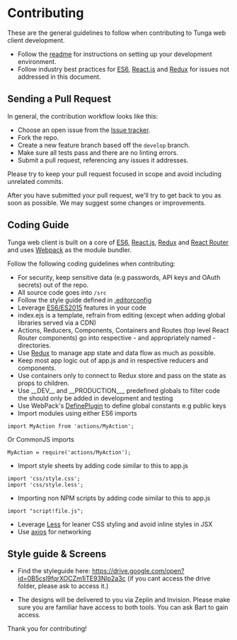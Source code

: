 # Contributing
These are the general guidelines to follow when contributing to Tunga web client development.

* Follow the [readme](https://github.com/tunga-io/tunga-web/blob/master/readme.md) for instructions on setting up your development environment.
* Follow industry best practices for [ES6](http://es6-features.org/), [React.js](https://reactjs.org/) and [Redux](https://redux.js.org/) for issues not addressed in this document.

## Sending a Pull Request

In general, the contribution workflow looks like this:

* Choose an open issue from the [Issue tracker](https://github.com/tunga-io/tunga-web/issues).
* Fork the repo.
* Create a new feature branch based off the `develop` branch.
* Make sure all tests pass and there are no linting errors.
* Submit a pull request, referencing any issues it addresses.

Please try to keep your pull request focused in scope and avoid including unrelated commits.

After you have submitted your pull request, we'll try to get back to you as soon as possible. We may suggest some changes or improvements.

## Coding Guide
Tunga web client is built on a core of [ES6](http://es6-features.org/), [React.js](https://reactjs.org/), [Redux](https://redux.js.org/) and [React Router](https://github.com/ReactTraining/react-router) and uses [Webpack](https://webpack.js.org/) as the module bundler.

Follow the following coding guidelines when contributing:

* For security, keep sensitive data (e.g passwords, API keys and OAuth secrets) out of the repo.
* All source code goes into `/src`
* Follow the style guide defined in [.editorconfig](https://github.com/tunga-io/tunga-web/blob/master/.editorconfig)
* Leverage [ES6/ES2015](https://babeljs.io/docs/learn-es2015/) features in your code
* index.ejs is a template, refrain from editing (except when adding global libraries served via a CDN)
* Actions, Reducers, Components, Containers and Routes (top level React Router components) go into respective - and appropriately named - directories.
* Use [Redux](https://redux.js.org/) to manage app state and data flow as much as possible.
* Keep most app logic out of app.js and in respective reducers and components.
* Use containers only to connect to Redux store and pass on the state as props to children.
* Use \_\_DEV\_\_ and \_\_PRODUCTION\_\__ predefined globals to filter code the should only be added in development and testing
* Use WebPack's [DefinePlugin](https://webpack.js.org/plugins/define-plugin/) to define global constants e.g public keys
* Import modules using either ES6 imports
```
import MyAction from 'actions/MyAction';
```

Or CommonJS imports
```
MyAction = require('actions/MyAction');
```

* Import style sheets by adding code similar to this to app.js
```
import 'css/style.css';
import 'css/style.less';
```

* Importing non NPM scripts by adding code similar to this to app.js
```
import "script!file.js";
```

* Leverage [Less](http://lesscss.org/) for leaner CSS styling and avoid inline styles in JSX
* Use [axios](https://github.com/mzabriskie/axios) for networking

## Style guide & Screens

* Find the styleguide here: https://drive.google.com/open?id=0B5csl9fqrXOCZm1iTE93Nlp2a3c (if you cant access the drive folder, please ask to access it.)

* The designs will be delivered to you via Zeplin and Invision. Please make sure you are familiar have access to both tools. You can ask Bart to gain access.

Thank you for contributing!
